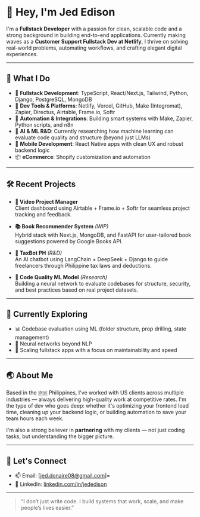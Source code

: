 # 👋 Hey, I'm Jed Edison

I'm a **Fullstack Developer** with a passion for clean, scalable code and a strong background in building end-to-end applications. Currently making waves as a **Customer Support Fullstack Dev at Netlify**, I thrive on solving real-world problems, automating workflows, and crafting elegant digital experiences.

---

## 🧠 What I Do

- 🔧 **Fullstack Development**: TypeScript, React/Next.js, Tailwind, Python, Django, PostgreSQL, MongoDB
- 🧰 **Dev Tools & Platforms**: Netlify, Vercel, GitHub, Make (Integromat), Zapier, Directus, Airtable, Frame.io, Softr
- 🤖 **Automation & Integrations**: Building smart systems with Make, Zapier, Python scripts, and n8n
- 🧠 **AI & ML R&D**: Currently researching how machine learning can evaluate code quality and structure (beyond just LLMs)
- 📱 **Mobile Development**: React Native apps with clean UX and robust backend logic
- 📦 **eCommerce**: Shopify customization and automation

---

## 🛠 Recent Projects

- **🎥 Video Project Manager**  
  Client dashboard using Airtable + Frame.io + Softr for seamless project tracking and feedback.

- **📚 Book Recommender System** *(WIP)*  
  Hybrid stack with Next.js, MongoDB, and FastAPI for user-tailored book suggestions powered by Google Books API.

- **🤖 TaxBot PH** *(R&D)*  
  An AI chatbot using LangChain + DeepSeek + Django to guide freelancers through Philippine tax laws and deductions.

- **📁 Code Quality ML Model** *(Research)*  
  Building a neural network to evaluate codebases for structure, security, and best practices based on real project datasets.

---

## 🔭 Currently Exploring

- 📊 Codebase evaluation using ML (folder structure, prop drilling, state management)
- 🧠 Neural networks beyond NLP
- 📲 Scaling fullstack apps with a focus on maintainability and speed

---

## 🌏 About Me

Based in the 🇵🇭 Philippines, I've worked with US clients across multiple industries — always delivering high-quality work at competitive rates. I'm the type of dev who goes deep: whether it's optimizing your frontend load time, cleaning up your backend logic, or building automation to save your team hours each week.

I'm also a strong believer in **partnering** with my clients — not just coding tasks, but understanding the bigger picture.

---

## 🤝 Let's Connect

- 📫 Email: [jed.donaire08@gmail.com]=
- 💼 LinkedIn: [linkedin.com/in/jededison](https://linkedin.com/in/jededison)

---

> “I don’t just write code. I build systems that work, scale, and make people’s lives easier.”


